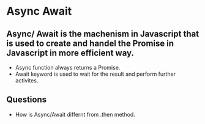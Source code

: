# Async Await

Async/ Await is the machenism in Javascript that is used to  create and handel the Promise in Javascript in more efficient way.
---
- Async function always returns a Promise.
- Await keyword is used to wait for the result and perform further activites.

## Questions

- How is Async/Await differnt from .then method. 

